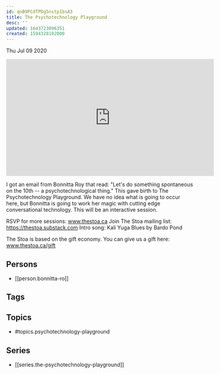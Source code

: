 ```yaml
---
id: qnB9PCdTPDg5nstp1bsA3
title: The Psychotechnology Playground
desc: ''
updated: 1643723096351
created: 1594328102000
---
```





Thu Jul 09 2020

<iframe width="560" height="315" src="https://www.youtube.com/embed/Ln1oymI5Uhw" title="The Psychotechnology Playground w/ Bonnitta Ro (July 3rd, 2020)" frameborder="0" allow="accelerometer; autoplay; clipboard-write; encrypted-media; gyroscope; picture-in-picture" allowfullscreen ></iframe>

I got an email from Bonnitta Roy that read: "Let's do something spontaneous on the 10th -- a psychotechnological thing." This gave birth to The Psychotechnology Playground. We have no idea what is going to occur here, but Bonnitta is going to work her magic with cutting edge conversational technology. This will be an interactive session.

RSVP for more sessions: www.thestoa.ca
Join The Stoa mailing list: https://thestoa.substack.com
Intro song: Kali Yuga Blues by Bardo Pond

The Stoa is based on the gift economy. You can give us a gift here: www.thestoa.ca/gift

## Persons

- [[person.bonnitta-ro]]

## Tags



## Topics

- #topics.psychotechnology-playground

## Series

- [[series.the-psychotechnology-playground]]

